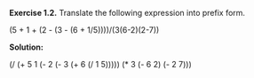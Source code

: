 **Exercise 1.2.**  Translate the following expression into prefix form.

\(5 + 1 + \(2 - \(3 - \(6 + 1/5\)\)\)\)/\(3\(6-2\)\(2-7\)\)

**Solution:**

\(/ \(+ 5 1 \(- 2 \(- 3 \(+ 6 \(/ 1 5\)\)\)\)\) \(* 3 \(- 6 2\) \(- 2 7\)\)\)
